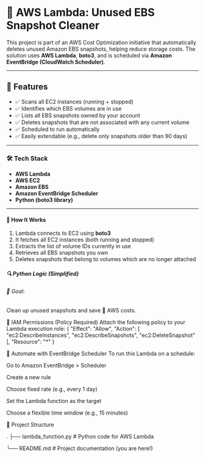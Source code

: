 <h1> 🧹 AWS Lambda: Unused EBS Snapshot Cleaner </h1>

This project is part of an AWS Cost Optimization initiative that automatically deletes unused Amazon EBS snapshots, helping reduce storage costs. The solution uses **AWS Lambda**, **boto3**, and is scheduled via **Amazon EventBridge (CloudWatch Scheduler)**.

---

 <h2>📌 Features </h2>

- ✅ Scans all EC2 instances (running + stopped)
- ✅ Identifies which EBS volumes are in use
- ✅ Lists all EBS snapshots owned by your account
- ✅ Deletes snapshots that are not associated with any current volume
- ✅ Scheduled to run automatically
- ✅ Easily extendable (e.g., delete only snapshots older than 90 days)

---

<h3> 🛠️ Tech Stack </h3>

- **AWS Lambda**
- **AWS EC2**
- **Amazon EBS**
- **Amazon EventBridge Scheduler**
- **Python (boto3 library)**

---

<h4> 🧠 How It Works </h4>

1. Lambda connects to EC2 using **boto3**
2. It fetches all EC2 instances (both running and stopped)
3. Extracts the list of volume IDs currently in use
4. Retrieves all EBS snapshots you own
5. Deletes snapshots that belong to volumes which are no longer attached

<h5> 🔍 Python Logic (Simplified) </h5>

<h6>🎯 Goal:</h6>
Clean up unused snapshots and save 💸 AWS costs.

<h7>🧾 IAM Permissions (Policy Required) </h7>
Attach the following policy to your Lambda execution role:
{
  "Effect": "Allow",
  "Action": [
    "ec2:DescribeInstances",
    "ec2:DescribeSnapshots",
    "ec2:DeleteSnapshot"
  ],
  "Resource": "*"
}

<h8>📅 Automate with EventBridge Scheduler</h8>
To run this Lambda on a schedule:

Go to Amazon EventBridge > Scheduler

Create a new rule

Choose fixed rate (e.g., every 1 day)

Set the Lambda function as the target

Choose a flexible time window (e.g., 15 minutes)

<h9>📂 Project Structure</h9>


.
├── lambda_function.py    # Python code for AWS Lambda









└── README.md             # Project documentation (you are here!)





